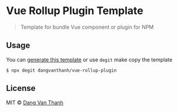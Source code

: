 # Vue Rollup Plugin Template

> Template for bundle Vue component or plugin for NPM

## Usage

You can [generate this template](https://github.com/dangvanthanh/vue-rollup-plugin/generate) or use `degit` make copy the template

```shell
$ npx degit dangvanthanh/vue-rollup-plugin
```

## License

MIT © [Dang Van Thanh](https://dangthanh.org)
